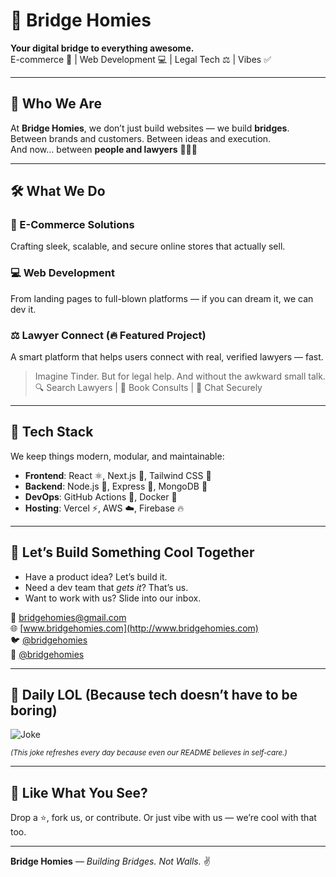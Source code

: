 # 🌉 Bridge Homies

**Your digital bridge to everything awesome.**  
E-commerce 🚀 | Web Development 💻 | Legal Tech ⚖️ | Vibes ✅

---

## 👋 Who We Are

At **Bridge Homies**, we don’t just build websites — we build **bridges**.  
Between brands and customers. Between ideas and execution.  
And now… between **people and lawyers** 🧑‍⚖️✨

---

## 🛠️ What We Do

### 🛒 E-Commerce Solutions  
Crafting sleek, scalable, and secure online stores that actually sell.

### 💻 Web Development  
From landing pages to full-blown platforms — if you can dream it, we can dev it.

### ⚖️ Lawyer Connect (🔥 Featured Project)  
A smart platform that helps users connect with real, verified lawyers — fast.

> Imagine Tinder. But for legal help. And without the awkward small talk.  
> 🔍 Search Lawyers | 📅 Book Consults | 🔐 Chat Securely

---

## 🚧 Tech Stack

We keep things modern, modular, and maintainable:

- **Frontend**: React ⚛️, Next.js 🧠, Tailwind CSS 💅  
- **Backend**: Node.js 🧩, Express 🦴, MongoDB 🍃  
- **DevOps**: GitHub Actions 🤖, Docker 🐳  
- **Hosting**: Vercel ⚡, AWS ☁️, Firebase 🔥

---

## 🤝 Let’s Build Something Cool Together

- Have a product idea? Let’s build it.  
- Need a dev team that *gets it*? That’s us.  
- Want to work with us? Slide into our inbox.

📧 bridgehomies@gmail.com  
🌐 [www.bridgehomies.com](http://www.bridgehomies.com)  
🐦 [@bridgehomies](https://twitter.com/bridgehomies)  
📸 [@bridgehomies](https://instagram.com/bridgehomies)

---

## 🧠 Daily LOL (Because tech doesn’t have to be boring)

 
![Joke](https://readme-jokes.vercel.app/api?hideBorder&bgColor=%23000000&titleColor=%23fdd835&textColor=%23ffffff)


<sub>*(This joke refreshes every day because even our README believes in self-care.)*</sub>

---

## 🌟 Like What You See?

Drop a ⭐, fork us, or contribute. Or just vibe with us — we’re cool with that too.

---

**Bridge Homies** — *Building Bridges. Not Walls.* ✌️
